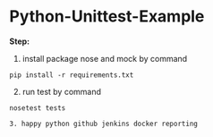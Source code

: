 # Python-Unittest-Example


**Step:**

1. install package nose and mock by command
```
pip install -r requirements.txt
```
2. run test by command    
```
nosetest tests

3. happy python github jenkins docker reporting
```
